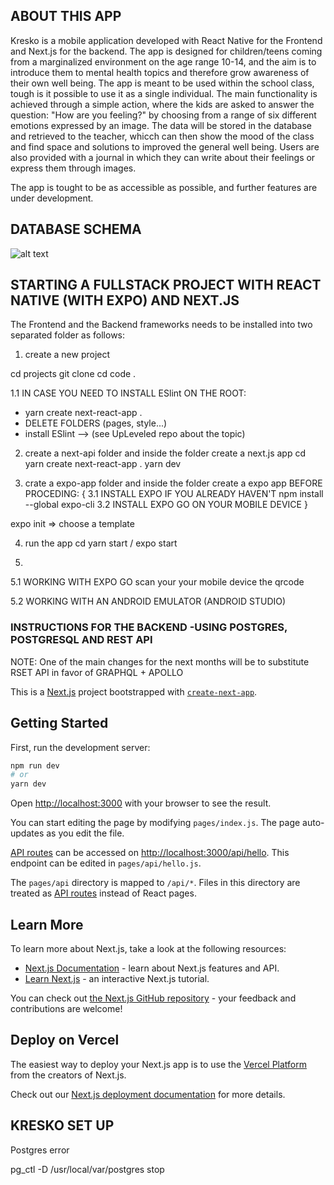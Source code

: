 ## ABOUT THIS APP

Kresko is a mobile application developed with React Native for the Frontend and Next.js for the backend.
The app is designed for children/teens coming from a marginalized environment on the age range 10-14, and the aim is to introduce them to mental health topics and therefore grow awareness of their own well being.
The app is meant to be used within the school class, tough is it possible to use it as a single individual.
The main functionality is achieved through a simple action, where the kids are asked to answer the question: "How are you feeling?" by choosing from a range of six different emotions expressed by an image. The data will be stored in the database and retrieved to the teacher, whicch can then show the mood of the class and find space and solutions to improved the general well being.
Users are also provided with a journal in which they can write about their feelings or express them through images.

The app is tought to be as accessible as possible, and further features are under development.

## DATABASE SCHEMA
![alt text](screenshots/databaseSchema.png "This database schema was created with DrawSQL")



## STARTING A FULLSTACK PROJECT WITH REACT NATIVE (WITH EXPO) AND NEXT.JS

The Frontend and the Backend frameworks needs to be installed into two separated folder as follows:

1. create a new project

cd projects
git clone <project url>
cd <project name>
code .

1.1 IN CASE YOU NEED TO INSTALL ESlint ON THE ROOT:

- yarn create next-react-app .
- DELETE FOLDERS (pages, style...)
- install ESlint --> (see UpLeveled repo about the topic)

2. create a next-api folder and inside the folder create a next.js app
   cd <folder name>
   yarn create next-react-app .
   yarn dev

3. crate a expo-app folder and inside the folder create a expo app
   BEFORE PROCEDING: {
   3.1 INSTALL EXPO IF YOU ALREADY HAVEN'T
   npm install --global expo-cli
   3.2 INSTALL EXPO GO ON YOUR MOBILE DEVICE
   }

expo init <project name> => choose a template

4. run the app
   cd <project name>
   yarn start / expo start

5.

5.1 WORKING WITH EXPO GO
scan your your mobile device the qrcode

5.2 WORKING WITH AN ANDROID EMULATOR (ANDROID STUDIO)

### INSTRUCTIONS FOR THE BACKEND -USING POSTGRES, POSTGRESQL AND REST API

NOTE: One of the main changes for the next months will be to substitute RSET API in favor of GRAPHQL + APOLLO

This is a [Next.js](https://nextjs.org/) project bootstrapped with [`create-next-app`](https://github.com/vercel/next.js/tree/canary/packages/create-next-app).

## Getting Started

First, run the development server:

```bash
npm run dev
# or
yarn dev
```

Open [http://localhost:3000](http://localhost:3000) with your browser to see the result.

You can start editing the page by modifying `pages/index.js`. The page auto-updates as you edit the file.

[API routes](https://nextjs.org/docs/api-routes/introduction) can be accessed on [http://localhost:3000/api/hello](http://localhost:3000/api/hello). This endpoint can be edited in `pages/api/hello.js`.

The `pages/api` directory is mapped to `/api/*`. Files in this directory are treated as [API routes](https://nextjs.org/docs/api-routes/introduction) instead of React pages.

## Learn More

To learn more about Next.js, take a look at the following resources:

- [Next.js Documentation](https://nextjs.org/docs) - learn about Next.js features and API.
- [Learn Next.js](https://nextjs.org/learn) - an interactive Next.js tutorial.

You can check out [the Next.js GitHub repository](https://github.com/vercel/next.js/) - your feedback and contributions are welcome!

## Deploy on Vercel

The easiest way to deploy your Next.js app is to use the [Vercel Platform](https://vercel.com/new?utm_medium=default-template&filter=next.js&utm_source=create-next-app&utm_campaign=create-next-app-readme) from the creators of Next.js.

Check out our [Next.js deployment documentation](https://nextjs.org/docs/deployment) for more details.

## KRESKO SET UP

Postgres error

pg_ctl -D /usr/local/var/postgres stop


